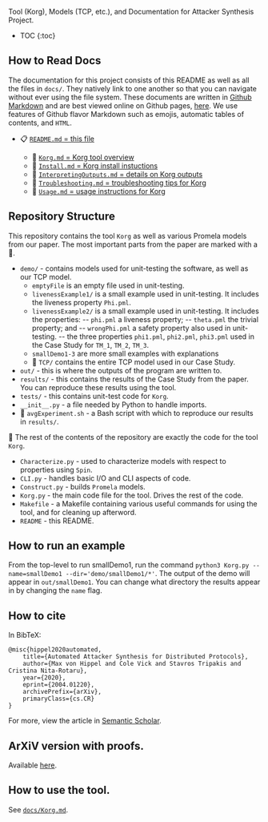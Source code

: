 Tool (Korg), Models (TCP, etc.), and Documentation for Attacker Synthesis Project.

* TOC
{:toc}

## How to Read Docs

The documentation for this project consists of this README as well as all the files in `docs/`.  They natively link to one another so that you can navigate without ever using the file system.  These documents are written in [Github Markdown](https://developer.github.com/v3/markdown/) and are best viewed online on Github pages, [here](https://mxvh.pl/AttackerSynthesis).  We use features of Github flavor Markdown such as emojis, automatic tables of contents, and `HTML`.

* :clipboard: [`README.md` = this file](README.md)
	
	* :pushpin: [`Korg.md` = Korg tool overview](docs/Korg.md)
	* :pushpin: [`Install.md` = Korg install instuctions](docs/Install.md)
	* :pushpin: [`InterpretingOutputs.md` = details on Korg outputs](docs/InterpretingOutputs.md)
	* :pushpin: [`Troubleshooting.md` = troubleshooting tips for Korg](docs/Troubleshooting.md)
	* :pushpin: [`Usage.md` = usage instructions for Korg](docs/Usage.md)

## Repository Structure

This repository contains the tool `Korg` as well as various Promela models from our paper.  The most important parts from the paper are marked with a :pushpin:.

* `demo/` - contains models used for unit-testing the software, as well as our TCP model.
	- `emptyFile` is an empty file used in unit-testing.
	- `livenessExample1/` is a small example used in unit-testing.  It includes the liveness property `Phi.pml`.
	- `livenessExample2/` is a small example used in unit-testing.  It includes the properties:
		-- `phi.pml` a liveness property;
		-- `theta.pml` the trivial property; and
		-- `wrongPhi.pml` a safety property also used in unit-testing.
		-- the three properties `phi1.pml`, `phi2.pml`, `phi3.pml` used in the Case Study for `TM_1`, `TM_2`, `TM_3`.
	- `smallDemo1-3` are more small examples with explanations 
	- :pushpin: `TCP/` contains the entire TCP model used in our Case Study.
* `out/` - this is where the outputs of the program are written to.
* `results/` - this contains the results of the Case Study from the paper.  You can reproduce these results using the tool.
* `tests/` - this contains unit-test code for `Korg`.
* `__init__.py` - a file needed by Python to handle imports.
* :pushpin: `avgExperiment.sh` - a Bash script with which to reproduce our results in `results/`.

:pushpin: The rest of the contents of the repository are exactly the code for the tool `Korg`.

* `Characterize.py` - used to characterize models with respect to properties using `Spin`.
* `CLI.py` - handles basic I/O and CLI aspects of code.
* `Construct.py` - builds `Promela` models.
* `Korg.py` - the main code file for the tool.  Drives the rest of the code.
* `Makefile` - a Makefile containing various useful commands for using the tool, and for cleaning up afterword.
* `README` - this README.

## How to run an example
From the top-level to run smallDemo1, run the command `python3 Korg.py --name=smallDemo1 --dir='demo/smallDemo1/*'`. The output of the demo will appear in `out/smallDemo1`. You can change what directory the results appear in by changing the `name` flag.

## How to cite

In BibTeX:

````
@misc{hippel2020automated,
    title={Automated Attacker Synthesis for Distributed Protocols},
    author={Max von Hippel and Cole Vick and Stavros Tripakis and Cristina Nita-Rotaru},
    year={2020},
    eprint={2004.01220},
    archivePrefix={arXiv},
    primaryClass={cs.CR}
}
````

For more, view the article in [Semantic Scholar](https://api.semanticscholar.org/CorpusID:214795205).

## ArXiV version with proofs.

Available [here](https://arxiv.org/abs/2004.01220).

## How to use the tool.

See [`docs/Korg.md`](docs/Korg.md).
